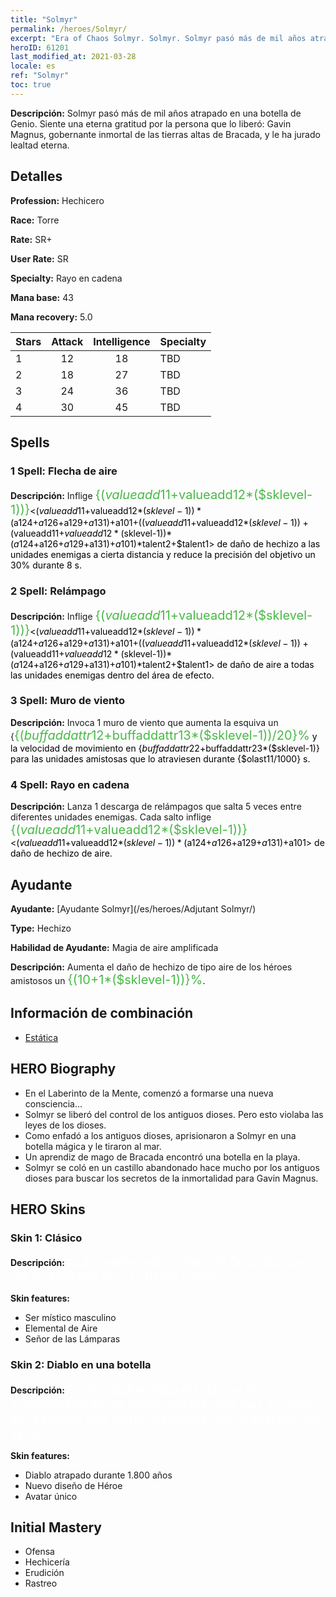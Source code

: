 ```yaml
---
title: "Solmyr"
permalink: /heroes/Solmyr/
excerpt: "Era of Chaos Solmyr. Solmyr. Solmyr pasó más de mil años atrapado en una botella de Genio. Siente una eterna gratitud por la persona que lo liberó: Gavin Magnus, gobernante inmortal de las tierras altas de Bracada, y le ha jurado lealtad eterna."
heroID: 61201
last_modified_at: 2021-03-28
locale: es
ref: "Solmyr"
toc: true
---
```

 **Descripción:** Solmyr pasó más de mil años atrapado en una botella de Genio. Siente una eterna gratitud por la persona que lo liberó: Gavin Magnus, gobernante inmortal de las tierras altas de Bracada, y le ha jurado lealtad eterna.
## Detalles
 **Profession:** Hechicero

 **Race:** Torre

 **Rate:** SR+

 **User Rate:** SR

 **Specialty:** Rayo en cadena

 **Mana base:** 43

 **Mana recovery:** 5.0


  | Stars   |     Attack     |  Intelligence  |      Specialty     |
  |---------|:---------------:|:---------------:|--------------------|
  |    1    | 12 | 18 | TBD |
  |    2    | 18 | 27 | TBD |
  |    3    | 24 | 36 | TBD |
  |    4    | 30 | 45 | TBD |

## Spells
### 1 Spell: Flecha de aire
 **Descripción:** Inflige <span style="color: #48b946;font-size:20px">{($valueadd11+$valueadd12*($sklevel-1))}</span><span style="color: black"><($valueadd11+$valueadd12*($sklevel-1))*($a124+$a126+$a129+$a131)+$a101+(($valueadd11+$valueadd12*($sklevel-1))+($valueadd11+$valueadd12*($sklevel-1))*($a124+$a126+$a129+$a131)+$a101)*$talent2+$talent1> de daño de hechizo a las unidades enemigas a cierta distancia y reduce la precisión del objetivo un 30% durante 8 s.

### 2 Spell: Relámpago
 **Descripción:** Inflige <span style="color: #48b946;font-size:20px">{($valueadd11+$valueadd12*($sklevel-1))}</span><span style="color: black"><($valueadd11+$valueadd12*($sklevel-1))*($a124+$a126+$a129+$a131)+$a101+(($valueadd11+$valueadd12*($sklevel-1))+($valueadd11+$valueadd12*($sklevel-1))*($a124+$a126+$a129+$a131)+$a101)*$talent2+$talent1> de daño de aire a todas las unidades enemigas dentro del área de efecto.

### 3 Spell: Muro de viento
 **Descripción:** Invoca 1 muro de viento que aumenta la esquiva un {<span style="color: #48b946;font-size:20px">{($buffaddattr12+$buffaddattr13*($sklevel-1))/20}%</span><span style="color: black"> y la velocidad de movimiento en {$buffaddattr22+$buffaddattr23*($sklevel-1)} para las unidades amistosas que lo atraviesen durante {$olast11/1000} s.

### 4 Spell: Rayo en cadena
 **Descripción:** Lanza 1 descarga de relámpagos que salta 5 veces entre diferentes unidades enemigas. Cada salto inflige <span style="color: #48b946;font-size:20px">{($valueadd11+$valueadd12*($sklevel-1))}</span><span style="color: black"><($valueadd11+$valueadd12*($sklevel-1))*($a124+$a126+$a129+$a131)+$a101> de daño de hechizo de aire.


## Ayudante

 **Ayudante:**  [Ayudante Solmyr](/es/heroes/Adjutant Solmyr/) 

 **Type:**  Hechizo 

 **Habilidad de Ayudante:**  Magia de aire amplificada 

 **Descripción:** Aumenta el daño de hechizo de tipo aire de los héroes amistosos un <span style="color: #48b946;font-size:20px">{(10+1*($sklevel-1))}%</span><span style="color: black">.

## Información de combinación

* [Estática](/es/combination/Estática/) 

## HERO Biography
   - En el Laberinto de la Mente, comenzó a formarse una nueva consciencia...
   - Solmyr se liberó del control de los antiguos dioses. Pero esto violaba las leyes de los dioses.
   - Como enfadó a los antiguos dioses, aprisionaron a Solmyr en una botella mágica y le tiraron al mar.
   - Un aprendiz de mago de Bracada encontró una botella en la playa.
   - Solmyr se coló en un castillo abandonado hace mucho por los antiguos dioses para buscar los secretos de la inmortalidad para Gavin Magnus.

## HERO Skins
### Skin 1: **Clásico**

 **Descripción:** <span style="color: #ffffff;font-size:20px">¡Juro lealtad solo al Rey de Bracada, que me ha liberado de mi prisión cristalina! </span>

 **Skin features:** 

   - Ser místico masculino
   - Elemental de Aire
   - Señor de las Lámparas

### Skin 2: **Diablo en una botella**

 **Descripción:** <span style="color: #ffffff;font-size:20px">Cuatro siglos después de que le sumergiesen en las profundidades del mar, el diablo en la botella juró matar al hombre que lo liberase del sello. </span>

 **Skin features:** 

   - Diablo atrapado durante 1.800 años
   - Nuevo diseño de Héroe
   - Avatar único


## Initial Mastery
   - Ofensa
   - Hechicería
   - Erudición
   - Rastreo
